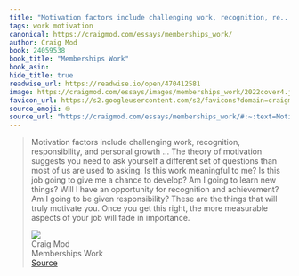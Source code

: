 ```yaml
---
title: "Motivation factors include challenging work, recognition, re..."
tags: work motivation
canonical: https://craigmod.com/essays/memberships_work/
author: Craig Mod
book: 24059538
book_title: "Memberships Work"
book_asin: 
hide_title: true
readwise_url: https://readwise.io/open/470412581
image: https://craigmod.com/essays/images/memberships_work/2022cover4.jpg
favicon_url: https://s2.googleusercontent.com/s2/favicons?domain=craigmod.com
source_emoji: 🌐
source_url: "https://craigmod.com/essays/memberships_work/#:~:text=Motivation%20factors%20include,fade%20in%20importance."
---
```


> Motivation factors include challenging work, recognition, responsibility, and personal growth … The theory of motivation suggests you need to ask yourself a different set of questions than most of us are used to asking. Is this work meaningful to me? Is this job going to give me a chance to develop? Am I going to learn new things? Will I have an opportunity for recognition and achievement? Am I going to be given responsibility? These are the things that will truly motivate you. Once you get this right, the more measurable aspects of your job will fade in importance.
> <div class="quoteback-footer"><div class="quoteback-avatar"><img class="mini-favicon" src="https://s2.googleusercontent.com/s2/favicons?domain=craigmod.com"></div><div class="quoteback-metadata"><div class="metadata-inner"><span style="display:none">FROM:</span><div aria-label="Craig Mod" class="quoteback-author"> Craig Mod</div><div aria-label="Memberships Work" class="quoteback-title"> Memberships Work</div></div></div><div class="quoteback-backlink"><a target="_blank" aria-label="go to the full text of this quotation" rel="noopener" href="https://craigmod.com/essays/memberships_work/#:~:text=Motivation%20factors%20include,fade%20in%20importance." class="quoteback-arrow"> Source</a></div></div>